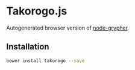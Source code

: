 Takorogo.js
===========

Autogenerated browser version of [node-grypher](https://github.com/Sitin/node-grypher).
 

Installation
------------

```bash
bower install takorogo --save
```
